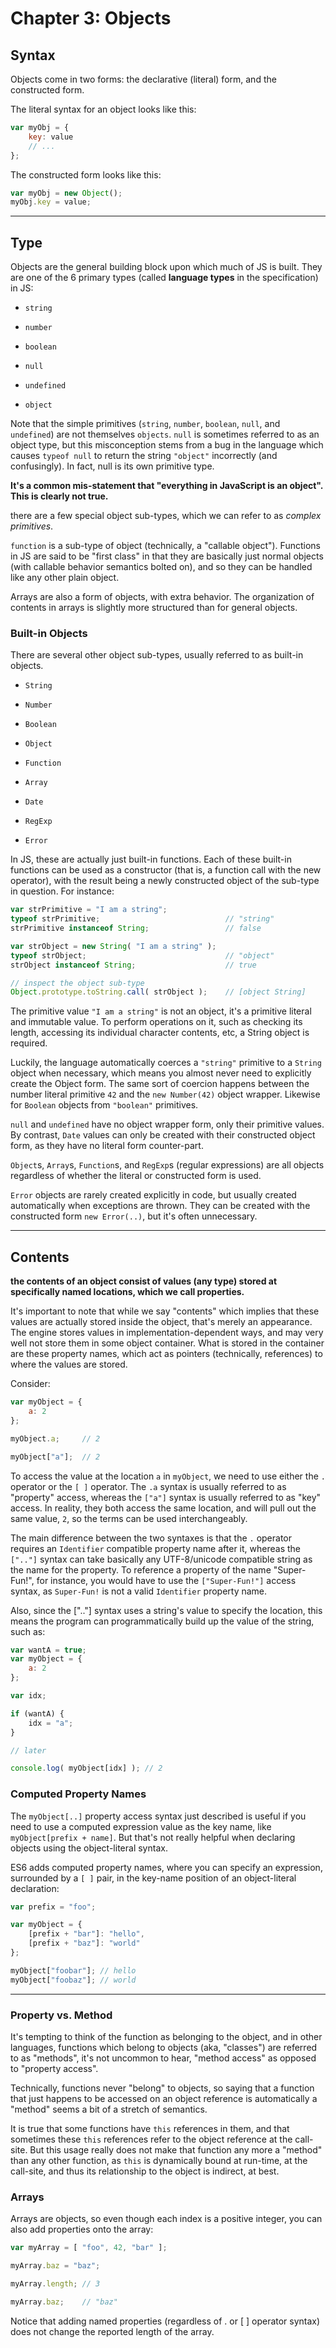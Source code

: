 # Chapter 3: Objects

## Syntax

Objects come in two forms: the declarative (literal) form, and the constructed form.

The literal syntax for an object looks like this:
```javascript
var myObj = {
    key: value
    // ...
};
```

The constructed form looks like this:
```javascript
var myObj = new Object();
myObj.key = value;
```

---

## Type

Objects are the general building block upon which much of JS is built. They are one of the 6 primary types (called **language types** in the specification) in JS:

- `string`

- `number`

- `boolean`

- `null`

- `undefined`

- `object`

Note that the simple primitives (`string`, `number`, `boolean`, `null`, and `undefined`) are not themselves `objects`. `null` is sometimes referred to as an object type, but this misconception stems from a bug in the language which causes `typeof null` to return the string `"object"` incorrectly (and confusingly). In fact, null is its own primitive type.

**It's a common mis-statement that "everything in JavaScript is an object". This is clearly not true.**

there are a few special object sub-types, which we can refer to as *complex primitives*.

`function` is a sub-type of object (technically, a "callable object"). Functions in JS are said to be "first class" in that they are basically just normal objects (with callable behavior semantics bolted on), and so they can be handled like any other plain object.

Arrays are also a form of objects, with extra behavior. The organization of contents in arrays is slightly more structured than for general objects.

### Built-in Objects

There are several other object sub-types, usually referred to as built-in objects.

- `String`

- `Number`

- `Boolean`

- `Object`

- `Function`

- `Array`

- `Date`

- `RegExp`

- `Error`


In JS, these are actually just built-in functions. Each of these built-in functions can be used as a constructor (that is, a function call with the new operator), with the result being a newly constructed object of the sub-type in question. For instance:


```javascript
var strPrimitive = "I am a string";
typeof strPrimitive;                            // "string"
strPrimitive instanceof String;                 // false

var strObject = new String( "I am a string" );
typeof strObject;                               // "object"
strObject instanceof String;                    // true

// inspect the object sub-type
Object.prototype.toString.call( strObject );    // [object String]

```

The primitive value `"I am a string"` is not an object, it's a primitive literal and immutable value. To perform operations on it, such as checking its length, accessing its individual character contents, etc, a String object is required.

Luckily, the language automatically coerces a `"string"` primitive to a `String` object when necessary, which means you almost never need to explicitly create the Object form. The same sort of coercion happens between the number literal primitive `42` and the `new Number(42)` object wrapper. Likewise for `Boolean` objects from `"boolean"` primitives.

`null` and `undefined` have no object wrapper form, only their primitive values. By contrast, `Date` values can only be created with their constructed object form, as they have no literal form counter-part.

`Object`s, `Array`s, `Function`s, and `RegExp`s (regular expressions) are all objects regardless of whether the literal or constructed form is used.

`Error` objects are rarely created explicitly in code, but usually created automatically when exceptions are thrown. They can be created with the constructed form `new Error(..)`, but it's often unnecessary.

---

## Contents

**the contents of an object consist of values (any type) stored at specifically named locations, which we call properties.**

It's important to note that while we say "contents" which implies that these values are actually stored inside the object, that's merely an appearance. The engine stores values in implementation-dependent ways, and may very well not store them in some object container. What is stored in the container are these property names, which act as pointers (technically, references) to where the values are stored.

Consider:

```javascript
var myObject = {
    a: 2
};

myObject.a;     // 2

myObject["a"];  // 2
```

To access the value at the location `a` in `myObject`, we need to use either the `.` operator or the `[ ]` operator. The `.a` syntax is usually referred to as "property" access, whereas the `["a"]` syntax is usually referred to as "key" access. In reality, they both access the same location, and will pull out the same value, `2`, so the terms can be used interchangeably.

The main difference between the two syntaxes is that the `.` operator requires an `Identifier` compatible property name after it, whereas the `[".."]` syntax can take basically any UTF-8/unicode compatible string as the name for the property. To reference a property of the name "Super-Fun!", for instance, you would have to use the `["Super-Fun!"]` access syntax, as `Super-Fun!` is not a valid `Identifier` property name.

Also, since the [".."] syntax uses a string's value to specify the location, this means the program can programmatically build up the value of the string, such as:
```javascript
var wantA = true;
var myObject = {
    a: 2
};

var idx;

if (wantA) {
    idx = "a";
}

// later

console.log( myObject[idx] ); // 2
```

### Computed Property Names

The `myObject[..]` property access syntax just described is useful if you need to use a computed expression value as the key name, like `myObject[prefix + name]`. But that's not really helpful when declaring objects using the object-literal syntax.

ES6 adds computed property names, where you can specify an expression, surrounded by a `[ ]` pair, in the key-name position of an object-literal declaration:
```javascript
var prefix = "foo";

var myObject = {
    [prefix + "bar"]: "hello",
    [prefix + "baz"]: "world"
};

myObject["foobar"]; // hello
myObject["foobaz"]; // world
```

---

### Property vs. Method

It's tempting to think of the function as belonging to the object, and in other languages, functions which belong to objects (aka, "classes") are referred to as "methods", it's not uncommon to hear, "method access" as opposed to "property access".

Technically, functions never "belong" to objects, so saying that a function that just happens to be accessed on an object reference is automatically a "method" seems a bit of a stretch of semantics.

It is true that some functions have `this` references in them, and that sometimes these `this` references refer to the object reference at the call-site. But this usage really does not make that function any more a "method" than any other function, as `this` is dynamically bound at run-time, at the call-site, and thus its relationship to the object is indirect, at best.

### Arrays

Arrays are objects, so even though each index is a positive integer, you can also add properties onto the array:

```javascript
var myArray = [ "foo", 42, "bar" ];

myArray.baz = "baz";

myArray.length; // 3

myArray.baz;    // "baz"
```
Notice that adding named properties (regardless of . or [ ] operator syntax) does not change the reported length of the array.


















